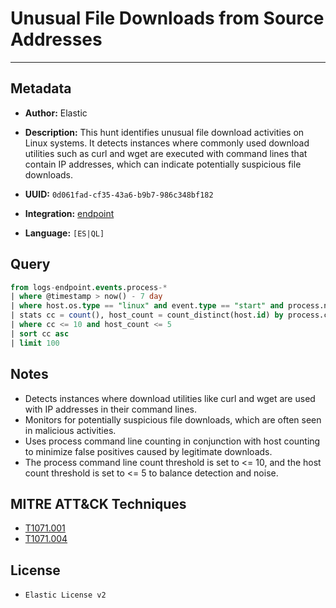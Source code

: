 # Unusual File Downloads from Source Addresses

---

## Metadata

- **Author:** Elastic
- **Description:** This hunt identifies unusual file download activities on Linux systems. It detects instances where commonly used download utilities such as curl and wget are executed with command lines that contain IP addresses, which can indicate potentially suspicious file downloads.

- **UUID:** `0d061fad-cf35-43a6-b9b7-986c348bf182`
- **Integration:** [endpoint](https://docs.elastic.co/integrations/endpoint)
- **Language:** `[ES|QL]`

## Query

```sql
from logs-endpoint.events.process-*
| where @timestamp > now() - 7 day
| where host.os.type == "linux" and event.type == "start" and process.name in ("curl", "wget") and process.command_line rlike """.*[0-9]{1,3}(\.[0-9]{1,3}){3}.*"""
| stats cc = count(), host_count = count_distinct(host.id) by process.command_line, process.executable
| where cc <= 10 and host_count <= 5
| sort cc asc
| limit 100
```

## Notes

- Detects instances where download utilities like curl and wget are used with IP addresses in their command lines.
- Monitors for potentially suspicious file downloads, which are often seen in malicious activities.
- Uses process command line counting in conjunction with host counting to minimize false positives caused by legitimate downloads.
- The process command line count threshold is set to <= 10, and the host count threshold is set to <= 5 to balance detection and noise.
## MITRE ATT&CK Techniques

- [T1071.001](https://attack.mitre.org/techniques/T1071/001)
- [T1071.004](https://attack.mitre.org/techniques/T1071/004)

## License

- `Elastic License v2`
